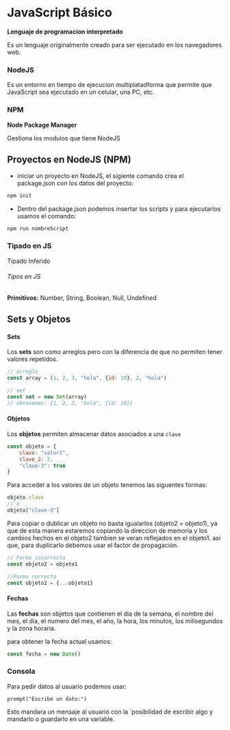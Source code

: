 # JavaScript Básico

**Lenguaje de programacion interpretado**

Es un lenguaje originalmente creado para ser ejecutado en los navegadores web.


### NodeJS

Es un entorno en tiempo de ejecucion multiplatadforma que permite que JavaScript sea ejecutado en un celular, una PC, etc.


### NPM

__Node Package Manager__

Gestiona los modulos que tiene NodeJS


## Proyectos en NodeJS (NPM)

- iniciar un proyecto en NodeJS, el sigiente comando crea el package.json con los datos del proyecto:
```cmd
npm init
```

- Dentro del package.json podemos insertar los scripts y para ejecutarlos usamos el comando:

```
npm run nombreScript
```

### Tipado en JS

Tipado Inferido

###### Tipos en JS

__Primitivos:__ Number, String, Boolean, Null, Undefined


## Sets y Objetos

#### Sets

Los **sets** son como arreglos pero con la diferencia de que no permiten tener valores repetidos.

```JavaScript
// arreglo
const array = (1, 2, 3, "hola", {id: 10}, 2, "hola")

// set
const set = new Set(array)
// obtenemos: {1, 2, 3, "hola", {id: 10}}
```


#### Objetos

Los **objetos** permiten almacenar datos asociados a una `clave`

```JavaScript
const objeto = {
    clave: "valor1",
    clave_2: 2,
    "clave-3": true
}
```

Para acceder a los valores de un objeto tenemos las siguentes formas:

```JavaScript
objeto.clave
// o
objeto["clave-3"]
```

Para copiar o dublicar un objeto no basta igualarlos (objeto2 = objeto1), ya que de esta manera estaremos copiando la direccion de memoria y los cambios hechos en el objeto2 tambien se veran reflejados en el objeto1. asi que, para duplicarlo debemos usar el factor de propagación.

```JavaScript
// Forma incorrecta
const objeto2 = objeto1

//Forma correcta
const objeto2 = {...objeto1}
```


#### Fechas

Las **fechas** son objetos que contienen el dia de la semana, el nombre del mes, el dia, el numero del mes, el año, la hora, los minutos, los milisegundos y la zona horaria.

para obtener la fecha actual usamos:
```JavaScript
const fecha = new Date()
```



### Consola

Para pedir datos al usuario podemos usar:

```
prompt("Escribe un dato:")
```

Esto mandara un mensaje al usuario con la ´posibilidad de escribir algo y mandarlo o guardarlo en una variable.